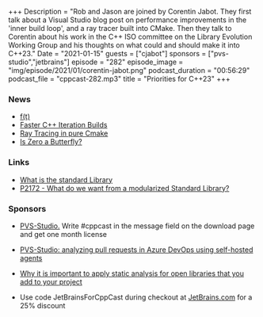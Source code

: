 +++
Description = "Rob and Jason are joined by Corentin Jabot. They first talk about a Visual Studio blog post on performance improvements in the 'inner build loop', and a ray tracer built into CMake. Then they talk to Corentin about his work in the C++ ISO committee on the Library Evolution Working Group and his thoughts on what could and should make it into C++23."
Date = "2021-01-15"
guests = ["cjabot"]
sponsors = ["pvs-studio","jetbrains"]
episode = "282"
episode_image = "img/episode/2021/01/corentin-jabot.png"
podcast_duration = "00:56:29"
podcast_file = "cppcast-282.mp3"
title = "Priorities for C++23"
+++

### News ###

 - [f(t)](https://www.youtube.com/watch?v=qNX-tQ7w0Vg)
 - [Faster C++ Iteration Builds](https://devblogs.microsoft.com/cppblog/faster-c-iteration-builds/)
 - [Ray Tracing in pure Cmake](https://64.github.io/cmake-raytracer/)
 - [Is Zero a Butterfly?](https://shafik.github.io/c++/2021/01/03/is_zero_a_butterfly.html)

### Links ###

 - [What is the standard Library](https://cor3ntin.github.io/posts/std/)
 - [P2172 - What do we want from a modularized Standard Library?](http://www.open-std.org/jtc1/sc22/wg21/docs/papers/2020/p2172r0.pdf)

### Sponsors ###

- [PVS-Studio.](https://www.viva64.com/pvs-download-cppcast-t) Write #cppcast in the message field on the download page and get one month license
- [PVS-Studio: analyzing pull requests in Azure DevOps using self-hosted agents](https://www.viva64.com/pvs-azure-devops)
- [Why it is important to apply static analysis for open libraries that you add to your project](https://www.viva64.com/pvs-open-libraries)

- Use code JetBrainsForCppCast during checkout at [JetBrains.com](http://www.jetbrains.com/) for a 25% discount